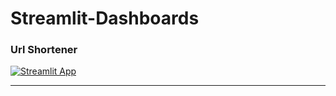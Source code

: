 # Streamlit-Dashboards



### Url Shortener
[![Streamlit App](https://static.streamlit.io/badges/streamlit_badge_black_white.svg)](https://tinyurl.com/28qq4x24)  

<hr>